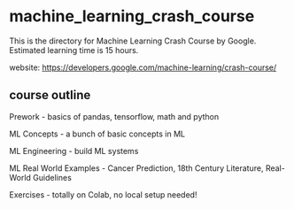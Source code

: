 # machine_learning_crash_course
This is the directory for Machine Learning Crash Course by Google. Estimated learning time is 15 hours.

website: https://developers.google.com/machine-learning/crash-course/ 


## course outline
Prework - basics of pandas, tensorflow, math and python

ML Concepts - a bunch of basic concepts in ML

ML Engineering - build ML systems

ML Real World Examples - Cancer Prediction, 18th Century Literature, Real-World Guidelines

Exercises - totally on Colab, no local setup needed!
